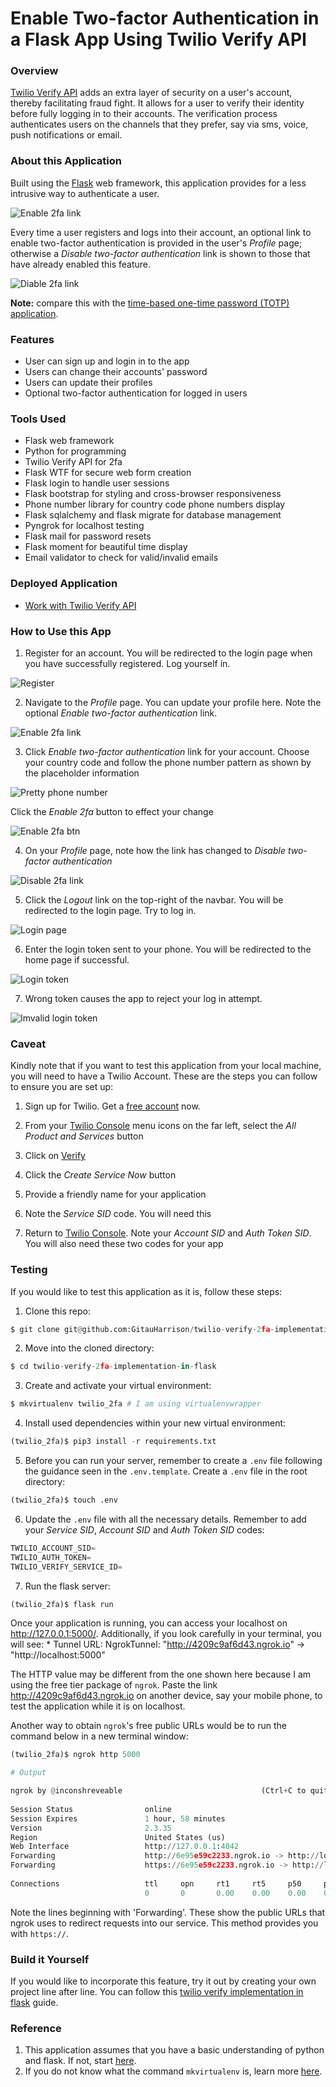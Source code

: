 # Enable Two-factor Authentication in a Flask App Using Twilio Verify API


### Overview

[Twilio Verify API](https://www.twilio.com/verify) adds an extra layer of security on a user's account, thereby facilitating fraud fight. It allows for a user to verify their identity before fully logging in to their accounts. The verification process authenticates users on the channels that they prefer, say via sms, voice, push notifications or email.

### About this Application

Built using the [Flask](https://flask.palletsprojects.com/en/1.1.x/) web framework, this application provides for a less intrusive way to authenticate a user.

![Enable 2fa link](app/static/images/enable_2fa_link.png)

Every time a user registers and logs into their account, an optional link to enable two-factor authentication is provided in the user's _Profile_ page; otherwise a _Disable two-factor authentication_ link is shown to those that have already enabled this feature.

![Diable 2fa link](app/static/images/disable_2fa_link.png)

**Note:** compare this with the [time-based one-time password (TOTP) application](https://github.com/GitauHarrison/how-to-implement-time-based-two-factor-auth-in-flask).

### Features

* User can sign up and login in to the app
* Users can change their accounts' password
* Users can update their profiles
* Optional two-factor authentication for logged in users

### Tools Used

* Flask web framework
* Python for programming
* Twilio Verify API for 2fa
* Flask WTF for secure web form creation
* Flask login to handle user sessions
* Flask bootstrap for styling and cross-browser responsiveness
* Phone number library for country code phone numbers display
* Flask sqlalchemy and flask migrate for database management
* Pyngrok for localhost testing
* Flask mail for password resets
* Flask moment for beautiful time display
* Email validator to check for valid/invalid emails

### Deployed Application

* [Work with Twilio Verify API](https://twilio-verify-2fa-test.herokuapp.com/)

### How to Use this App

1. Register for an account. You will be redirected to the login page when you have successfully registered. Log yourself in.

![Register](app/static/images/register.png)

2. Navigate to the _Profile_ page. You can update your profile here. Note the optional _Enable two-factor authentication_ link.

![Enable 2fa link](app/static/images/enable_2fa_link.png)

3. Click _Enable two-factor authentication_ link for your account. Choose your country code and follow the phone number pattern as shown by the placeholder information

![Pretty phone number](app/static/images/pretty_intl_phone_numbers.png)

Click the _Enable 2fa_ button to effect your change

![Enable 2fa btn](app/static/images/enable_2fa_btn.png)


4. On your _Profile_ page, note how the link has changed to _Disable two-factor authentication_

![Disable 2fa link](app/static/images/disable_2fa_link.png)

5. Click the _Logout_ link on the top-right of the navbar. You will be redirected to the login page. Try to log in.

![Login page](app/static/images/login.png)

6. Enter the login token sent to your phone. You will be redirected to the home page if successful.

![Login token](app/static/images/login_2fa_token.png)

7. Wrong token causes the app to reject your log in attempt.

![Imvalid login token](app/static/images/invalid_login_token.png)

### Caveat

Kindly note that if you want to test this application from your local machine, you will need to have a Twilio Account. These are the steps you can follow to ensure you are set up:

1. Sign up for Twilio. Get a [free account](https://www.twilio.com/try-twilio?promo=WNPWrR) now.

2. From your [Twilio Console](https://www.twilio.com/console) menu icons on the far left, select the _All Product and Services_ button
3. Click on [Verify](https://www.twilio.com/console/verify/services)
4. Click the _Create Service Now_ button
5. Provide a friendly name for your application
6. Note the _Service SID_ code. You will need this
7. Return to [Twilio Console](https://www.twilio.com/console). Note your _Account SID_ and _Auth Token SID_. You will also need these two codes for your app 

### Testing

If you would like to test this application as it is, follow these steps:

1. Clone this repo:

```python
$ git clone git@github.com:GitauHarrison/twilio-verify-2fa-implementation-in-flask.git
```

2. Move into the cloned directory:

```python
$ cd twilio-verify-2fa-implementation-in-flask
```

3. Create and activate your virtual environment:

```python
$ mkvirtualenv twilio_2fa # I am using virtualenvwrapper
```

4. Install used dependencies within your new virtual environment:

```python
(twilio_2fa)$ pip3 install -r requirements.txt
```
5. Before you can run your server, remember to create a `.env` file following the guidance seen in the `.env.template`. Create a `.env` file in the root directory:

```python
(twilio_2fa)$ touch .env
```

6. Update the `.env` file with all the necessary details. Remember to add your _Service SID_, _Account SID_ and _Auth Token SID_ codes:

```python
TWILIO_ACCOUNT_SID=
TWILIO_AUTH_TOKEN=
TWILIO_VERIFY_SERVICE_ID=
```

7. Run the flask server:

```python
(twilio_2fa)$ flask run
```

Once your application is running, you can access your localhost on http://127.0.0.1:5000/. Additionally, if you look carefully in your terminal, you will see: * Tunnel URL: NgrokTunnel: "http://4209c9af6d43.ngrok.io" -> "http://localhost:5000"

The HTTP value may be different from the one shown here because I am using the free tier package of `ngrok`. Paste the link http://4209c9af6d43.ngrok.io on another device, say your mobile phone, to test the application while it is on localhost.

Another way to obtain `ngrok`'s free public URLs would be to run the command below in a new terminal window:

```python
(twilio_2fa)$ ngrok http 5000

# Output

ngrok by @inconshreveable                               (Ctrl+C to quit)
                                                                        
Session Status                online                                    
Session Expires               1 hour, 58 minutes                        
Version                       2.3.35                                    
Region                        United States (us)                        
Web Interface                 http://127.0.0.1:4042                     
Forwarding                    http://6e95e59c2233.ngrok.io -> http://loc
Forwarding                    https://6e95e59c2233.ngrok.io -> http://lo
                                                                        
Connections                   ttl     opn     rt1     rt5     p50     p9
                              0       0       0.00    0.00    0.00    0.

```

Note the lines beginning with 'Forwarding'. These show the public URLs that ngrok uses to redirect requests into our service. This method provides you with `https://`.

### Build it Yourself

If you would like to incorporate this feature, try it out by creating your own project line after line. You can follow this [twilio verify implementation in flask](https://github.com/GitauHarrison/notes/blob/master/two_factor_authentication/twilio_verify_2fa.md) guide.

### Reference

1. This application assumes that you have a basic understanding of python and flask. If not, start [here](https://github.com/GitauHarrison/notes/blob/master/web_development/personal_blog/personal_blog.md).
2. If you do not know what the command `mkvirtualenv` is, learn more [here](https://github.com/GitauHarrison/notes/blob/master/virtualenvwrapper_setup.md).